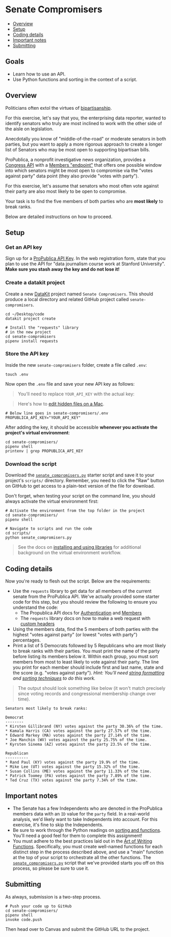 # Senate Compromisers

- [Overview](#overview)
- [Setup](#setup)
- [Coding details](#coding-details)
- [Important notes](#important-notes)
- [Submitting](#submitting)

## Goals

* Learn how to use an API.
* Use Python functions and sorting in the context of a script.

## Overview

Politicians often extol the virtues of [bipartisanship][].

[bipartisanship]: https://www.usnews.com/news/politics/articles/2021-02-01/biden-opens-bipartisan-dialogue-with-republicans-on-coronavirus-relief

For this exercise, let's say that you, the enterprising data reporter, wanted to identify senators who truly are most inclined to work with the other side of the aisle on legislation.

Anecdotally you know of "middle-of-the-road" or moderate senators in both parties, but you want to apply a more rigorous approach to create a longer list of Senators who may be most open to supporting bipartisan bills.

ProPublica, a nonprofit investigative news organization, provides a [Congress API][] with a [Members "endpoint"][] that offers one possible window into which senators might be most open to compromise via the "votes against party" data point (they also provide "votes with party").

For this exercise, let's assume that senators who most often vote against their party are also most likely to be open to compromise.

[Congress API]:https://www.propublica.org/datastore/api/propublica-congress-api
[Members "endpoint"]: https://projects.propublica.org/api-docs/congress-api/members/

Your task is to find the five members of both parties who are **most likely** to break ranks.

Below are detailed instructions on how to proceed.

## Setup

### Get an API key

Sign up for a [ProPublica API Key](https://www.propublica.org/datastore/api/propublica-congress-api). In the web registration form, state that you plan to use the API for "data journalism course work at Stanford University". **Make sure you stash away the key and do not lose it!**


### Create a datakit project

Create a new [DataKit](../docs/datakit.md) project named `Senate Compromisers`. This should produce a local directory and related GitHub project called `senate-compromisers`.

```
cd ~/Desktop/code
datakit project create

# Install the "requests" library
# in the new project
cd senate-compromisers
pipenv install requests
```

### Store the API key

Inside the new `senate-compromisers` folder, create a file called `.env`:

```
touch .env
```

Now open the `.env` file and save your new API key as follows:

> You'll need to replace `YOUR_API_KEY` with the actual key:

> Here's how to [edit hidden files on a Mac](/docs/tech_faq.md#how-do-i-edit-hidden-files-on-a-mac).

```
# Below line goes in senate-compromisers/.env
PROPUBLICA_API_KEY="YOUR_API_KEY"
```

After adding the key, it should be accessible **whenever you activate the project's virtual environment**:

```
cd senate-compromisers/
pipenv shell
printenv | grep PROPUBLICA_API_KEY
```

### Download the script

Download the [`senate_compromisers.py`](/code/senate_compromisers.py) starter script and save it to your project's `scripts/` directory. Remember, you need to click the "Raw" button on GitHub to get access to a plain-text version of the file for download.

Don't forget, when testing your script on the command line, you should always activate the virtual environment first:

```
# Activate the environment from the top folder in the project
cd senate-compromisers/
pipenv shell

# Navigate to scripts and run the code
cd scripts/
python senate_compromisers.py
```

> See the docs on [installing and using libraries](/docs/python/libraries.md#installing-and-using-libraries) for additional background on the virtual environment workflow.

## Coding details

Now you're ready to flesh out the script. Below are the requirements:

* Use the `requests` library to get data for all members of the current senate from the ProPublica API. We've actually provided some starter code for this step, but you should review the following to ensure you understand the code:
  * The Propublica API docs for [Authentication](https://projects.propublica.org/api-docs/congress-api/#authentication) and [Members](https://projects.propublica.org/api-docs/congress-api/members/)
  * The `requests` library docs on how to make a web request with [custom headers](https://2.python-requests.org/en/master/user/quickstart/#custom-headers)
* Using the members data, find the 5 members of both parties with the highest "votes against party" (or lowest "votes with party") percentages.
* Print a list of 5 Democrats followed by 5 Republicans who are most likely to break ranks with their parties. You must print the name of the party before listing its members below it. Within each group, you must sort members from most to least likely to vote against their party. The line you print for each member should include first and last name, state and the score (e.g. "votes against party"). *Hint: You'll need [string formatting](https://www.w3schools.com/python/python_string_formatting.asp) and [sorting techniques](https://docs.python.org/3/howto/sorting.html) to do this work.*

> The output should look something like below (it won't match precisely since voting records and congressional membership change over time).

```
Senators most likely to break ranks:

Democrat
--------
* Kirsten Gillibrand (NY) votes against the party 30.36% of the time.
* Kamala Harris (CA) votes against the party 27.57% of the time.
* Edward Markey (MA) votes against the party 27.14% of the time.
* Joe Manchin (WV) votes against the party 25.75% of the time.
* Kyrsten Sinema (AZ) votes against the party 23.5% of the time.

Republican
----------
* Rand Paul (KY) votes against the party 19.9% of the time.
* Mike Lee (UT) votes against the party 15.32% of the time.
* Susan Collins (ME) votes against the party 11.33% of the time.
* Patrick Toomey (PA) votes against the party 7.89% of the time.
* Ted Cruz (TX) votes against the party 7.34% of the time.

```

## Important notes

* The Senate has a few Independents who are denoted in the ProPublica members data with an `ID` value for the `party` field. In a real-world analysis, we'd likely want to take Independents into account. For this exercise, it's fine to skip the Independents.
* Be sure to work through the Python readings on [sorting and functions](python_functions_sorting_web_basics.md). You'll need a good feel for them to complete this assignment!
* You must adhere to the best practices laid out in the [Art of Writing Functions](/docs/python/art_of_functions.md). Specifically, you must create well-named functions for each distinct step in the process described above, and use a "main" function at the top of your script to orchestrate all the other functions. The [`senate_compromisers.py`](/code/senate_compromisers.py) script that we've provided starts you off on this process, so please be sure to use it.


## Submitting

As always, submission is a two-step process.

```
# Push your code up to GitHub
cd senate-compromisers/
pipenv shell
invoke code.push
```

Then head over to Canvas and submit the GitHub URL to the project.
